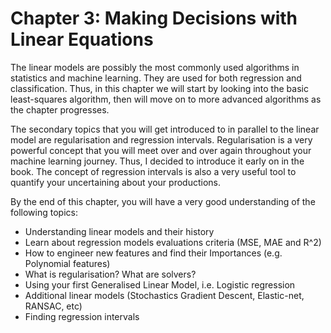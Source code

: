 # Chapter 3: Making Decisions with Linear Equations

The linear models are possibly the most commonly used algorithms in statistics and machine learning. They are used for both regression and classification. Thus, in this chapter we will start by looking into the basic least-squares algorithm, then will move on to more advanced algorithms as the chapter progresses. 

The secondary topics that you will get introduced to in parallel to the linear model are regularisation and regression intervals. Regularisation is a very powerful concept that you will meet over and over again throughout your machine learning journey. Thus, I decided to introduce it early on in the book. The concept of regression intervals is also a very useful tool to quantify your uncertaining about your productions. 

By the end of this chapter, you will have a very good understanding of the following topics:
- Understanding linear models and their history
- Learn about regression models evaluations criteria (MSE, MAE and R^2)
- How to engineer new features and find their Importances (e.g. Polynomial features)
- What is regularisation? What are solvers? 
- Using your first Generalised Linear Model, i.e. Logistic regression
- Additional linear models (Stochastics Gradient Descent, Elastic-net, RANSAC, etc)
- Finding regression intervals


